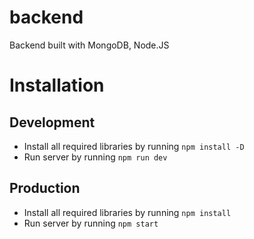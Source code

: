 # backend
Backend built with MongoDB, Node.JS

# Installation
## Development
- Install all required libraries by running `npm install -D`
- Run server by running `npm run dev`
## Production
- Install all required libraries by running `npm install`
- Run server by running `npm start`